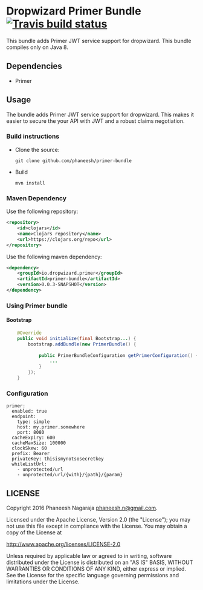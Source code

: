 # Dropwizard Primer Bundle [![Travis build status](https://travis-ci.org/phaneesh/primer-bundle.svg?branch=master)](https://travis-ci.org/phaneesh/msgpack-bundle)

This bundle adds Primer JWT service support for dropwizard.
This bundle compiles only on Java 8.
 
## Dependencies
* Primer

## Usage
The bundle adds Primer JWT service support for dropwizard. 
This makes it easier to secure the your API with JWT and a robust claims negotiation. 
 
### Build instructions
  - Clone the source:

        git clone github.com/phaneesh/primer-bundle

  - Build

        mvn install

### Maven Dependency
Use the following repository:
```xml
<repository>
    <id>clojars</id>
    <name>Clojars repository</name>
    <url>https://clojars.org/repo</url>
</repository>
```
Use the following maven dependency:
```xml
<dependency>
    <groupId>io.dropwizard.primer</groupId>
    <artifactId>primer-bundle</artifactId>
    <version>0.0.3-SNAPSHOT</version>
</dependency>
```

### Using Primer bundle

#### Bootstrap
```java
    @Override
    public void initialize(final Bootstrap...) {
        bootstrap.addBundle(new PrimerBundle() {
            
            public PrimerBundleConfiguration getPrimerConfiguration() {
                ...
            }
        });
    }
```

### Configuration
```
primer:
  enabled: true
  endpoint:
    type: simple
    host: my.primer.somewhere
    port: 8080
  cacheExpiry: 600
  cacheMaxSize: 100000
  clockSkew: 60
  prefix: Bearer
  privateKey: thisismynotsosecretkey 
  whileListUrl:
    - unprotected/url
    - unprotected/url/{with}/{path}/{param}
```

LICENSE
-------

Copyright 2016 Phaneesh Nagaraja <phaneesh.n@gmail.com>.

Licensed under the Apache License, Version 2.0 (the "License");
you may not use this file except in compliance with the License.
You may obtain a copy of the License at

http://www.apache.org/licenses/LICENSE-2.0

Unless required by applicable law or agreed to in writing, software
distributed under the License is distributed on an "AS IS" BASIS,
WITHOUT WARRANTIES OR CONDITIONS OF ANY KIND, either express or implied.
See the License for the specific language governing permissions and
limitations under the License.